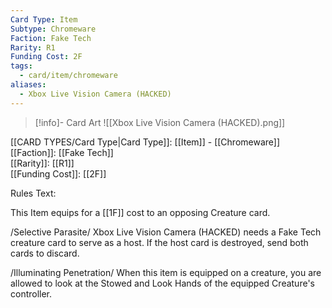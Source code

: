 ```yaml
---
Card Type: Item
Subtype: Chromeware
Faction: Fake Tech
Rarity: R1
Funding Cost: 2F
tags:
  - card/item/chromeware
aliases:
  - Xbox Live Vision Camera (HACKED)
---
```

> [!info]- Card Art
> ![[Xbox Live Vision Camera (HACKED).png]]

[[CARD TYPES/Card Type|Card Type]]: [[Item]] - [[Chromeware]]  
[[Faction]]: [[Fake Tech]]  
[[Rarity]]: [[R1]]  
[[Funding Cost]]: [[2F]]  

Rules Text:  

This Item equips for a [[1F]] cost to an opposing Creature card.  

/Selective Parasite/ Xbox Live Vision Camera (HACKED) needs a Fake Tech creature card to serve as a host.
If the host card is destroyed, send both cards to discard.  

/Illuminating Penetration/ When this item is equipped on a creature, you are allowed to look at the Stowed and Look Hands of the equipped Creature's controller.  

